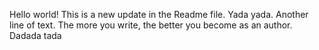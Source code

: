 Hello world! This is a new update in the Readme file. Yada yada.
Another line of text. The more you write, the better you become as an author.
Dadada tada
